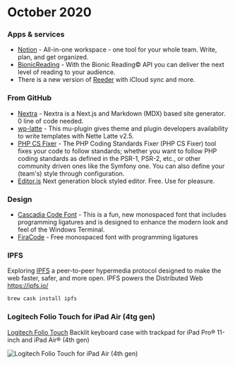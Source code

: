 # October 2020

### Apps & services

* [Notion](https://www.notion.so/) - All-in-one workspace - one tool for your whole team. Write, plan, and get organized.
* [BionicReading](https://bionic-reading.com/en/) - With the Bionic Reading© API you can deliver the next level of reading to your audience.
* There is a new version of [Reeder](https://reederapp.com/) with iCloud sync and more.

### From GitHub

* [Nextra](https://github.com/shuding/nextra) - Nextra is a Next.js and Markdown (MDX) based site generator. 0 line of code needed.
* [wp-latte](https://github.com/mejta/wp-latte) - This mu-plugin gives theme and plugin developers availability to write templates with Nette Latte v2.5.
* [PHP CS Fixer](https://github.com/FriendsOfPHP/PHP-CS-Fixer) -  The PHP Coding Standards Fixer (PHP CS Fixer) tool fixes your code to follow standards; whether you want to follow PHP coding standards as defined in the PSR-1, PSR-2, etc., or other community driven ones like the Symfony one. You can also define your (team's) style through configuration.
* [Editor.js](https://editorjs.io/) Next generation block styled editor. Free. Use for pleasure.

### Design 

* [Cascadia Code Font](https://github.com/microsoft/cascadia-code) - This is a fun, new monospaced font that includes programming ligatures and is designed to enhance the modern look and feel of the Windows Terminal.
* [FiraCode](https://github.com/tonsky/FiraCode) - Free monospaced font with programming ligatures

### IPFS

Exploring [IPFS](https://ipfs.io/) a peer-to-peer hypermedia protocol designed to make the web faster, safer, and more open.
IPFS powers the Distributed Web https://ipfs.io/

```bash
brew cask install ipfs
```

### Logitech Folio Touch for iPad Air (4tg gen)

[Logitech Folio Touch](https://www.logitech.com/en-us/products/ipad-keyboards/folio-touch.920-009952.html) Backlit keyboard case with trackpad for iPad Pro® 11-inch and iPad Air® (4th gen)

![Logitech Folio Touch for iPad Air (4th gen)](https://resource.logitech.com/w_900,h_900,c_limit,q_auto,f_auto,dpr_1.0/content/dam/logitech/en/products/mobility/folio-touch/gallery/folio-touch-air-gallery-2.png?v=1)
